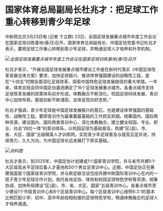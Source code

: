 # 国家体育总局副局长杜兆才：把足球工作重心转移到青少年足球

中新网北京3月23日电 (记者 卞立群)
23日，全国足球发展重点城市年度工作会议在国家足球训练基地(香河)召开。国家体育总局副局长、中国足协党委书记杜兆才表示，要把足球工作重心转移到青少年足球，并畅通足球人才培养和升学机制。

![](https://inews.gtimg.com/news_bt/OJxBT8BHwgulROWmCZZMXXUU2duC-W8GMTSfJOAVZcdKYAA/1000)_全国足球发展重点城市年度工作会议在国家足球训练基地(香河)召开_

杜兆才表示，“开展全国足球发展重点城市建设工作是在新时代落实《中国足球改革发展总体方案》要求、加快足球振兴、推进体育强国建设的战略性工程，是在“十四五”时期全面深化足球改革、探索中国特色足球发展路径的重大举措。一年来，体育总局会同中国足协遴选确定了16个足球发展重点城市。各重点城市支持足球改革发展的政策体系初步形成，体教融合不断深化，校园足球持续发展，青训中心加快布局，基层创新不断涌现，总体呈现向好态势。”

杜兆才强调，青少年足球是中国足球发展振兴的基石，也是建设体育强国的基础性、战略性工程。要把青训作为最重要最基础的工作抓实抓细，统筹国内、国际两种资源，建设国内、国际两类青训中心，深化体教融合，建立健全校园、专业、职业、社会“四位一体”的青训体系，以校园足球为基础普及，构建“区(县)、市、省、大区、国家”五级精英人才训练网，实现青少年足球普及与提高互促并进，持续用力，久久为功，为中国足球长远发展打下厚实基础。

![](https://inews.gtimg.com/news_bt/Olwj6lz3P_mdwiXfLW4i54OTtTJaRxOpy-Kf5XQzwgg-sAA/1000)_资料图_

杜兆才表示，到2025年，中国足协计划建成1个国家青训学院，并与省市共建5个大区级高水平足球后备人才基地和50个男女足青训中心。近期，中国足协正在筹建我国首个国家级青训学院，并与欧足联洽谈包括共建中欧国际青训中心在内的一揽子青少年足球合作计划。依托各地足协、体校和校园足球特色学校等资源，统筹协调、加快布局建设“区(县)、市、省、大区、国家”五级青训中心。各重点城市至少建设1个市级青训中心和6个区级青训中心。每个区级青训中心按照6:3:1的基本比例匹配小学、初中、高中年龄段相衔接的足球特色学校，畅通体教融合的足球人才培养通道。

